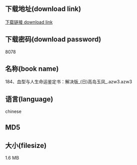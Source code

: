 ## 下载地址(download link)
[下载链接 download link](https://tutu365.netlify.app/?s=184%E3%80%81%E8%A1%80%E5%9E%8B%E4%B8%8E%E4%BA%BA%E7%94%9F%E5%91%BD%E8%BF%90%E9%89%B4%E5%AE%9A%E4%B9%A6%EF%BC%9A%E8%A7%A3%E5%86%B3%E7%89%88_%28%E6%97%A5%29%E9%AB%98%E5%B2%9B%E7%8E%89%E5%87%A4_.azw3)

## 下载密码(download password)
8078

## 名称(book name)
184、血型与人生命运鉴定书：解决版_(日)高岛玉凤_.azw3.azw3

## 语言(language)
chinese

## MD5


## 大小(filesize)
1.6 MB
